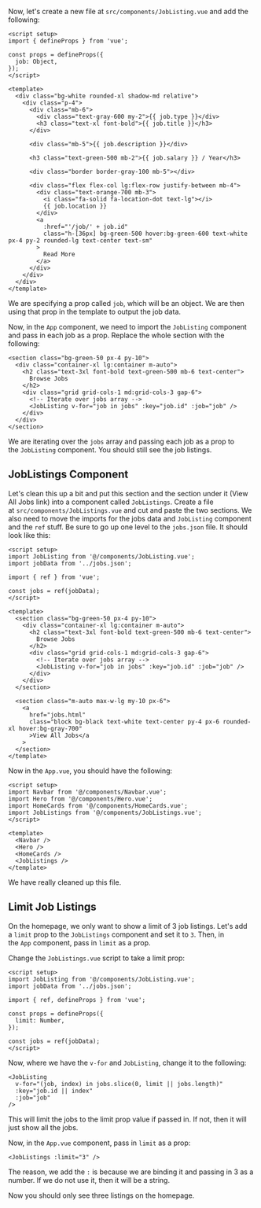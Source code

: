 Now, let's create a new file at `src/components/JobListing.vue` and add the following:

```
<script setup>
import { defineProps } from 'vue';

const props = defineProps({
  job: Object,
});
</script>

<template>
  <div class="bg-white rounded-xl shadow-md relative">
    <div class="p-4">
      <div class="mb-6">
        <div class="text-gray-600 my-2">{{ job.type }}</div>
        <h3 class="text-xl font-bold">{{ job.title }}</h3>
      </div>

      <div class="mb-5">{{ job.description }}</div>

      <h3 class="text-green-500 mb-2">{{ job.salary }} / Year</h3>

      <div class="border border-gray-100 mb-5"></div>

      <div class="flex flex-col lg:flex-row justify-between mb-4">
        <div class="text-orange-700 mb-3">
          <i class="fa-solid fa-location-dot text-lg"></i>
          {{ job.location }}
        </div>
        <a
          :href="'/job/' + job.id"
          class="h-[36px] bg-green-500 hover:bg-green-600 text-white px-4 py-2 rounded-lg text-center text-sm"
        >
          Read More
        </a>
      </div>
    </div>
  </div>
</template>
```

We are specifying a prop called `job`, which will be an object. We are then using that prop in the template to output the job data.

Now, in the `App` component, we need to import the `JobListing` component and pass in each job as a prop. Replace the whole section with the following:

```
<section class="bg-green-50 px-4 py-10">
  <div class="container-xl lg:container m-auto">
    <h2 class="text-3xl font-bold text-green-500 mb-6 text-center">
      Browse Jobs
    </h2>
    <div class="grid grid-cols-1 md:grid-cols-3 gap-6">
      <!-- Iterate over jobs array -->
      <JobListing v-for="job in jobs" :key="job.id" :job="job" />
    </div>
  </div>
</section>
```

We are iterating over the `jobs` array and passing each job as a prop to the `JobListing` component. You should still see the job listings.

## JobListings Component

Let's clean this up a bit and put this section and the section under it (View All Jobs link) into a component called `JobListings`. Create a file at `src/components/JobListings.vue` and cut and paste the two sections. We also need to move the imports for the jobs data and `JobListing` component and the `ref` stuff. Be sure to go up one level to the `jobs.json` file. It should look like this:

```
<script setup>
import JobListing from '@/components/JobListing.vue';
import jobData from '../jobs.json';

import { ref } from 'vue';

const jobs = ref(jobData);
</script>

<template>
  <section class="bg-green-50 px-4 py-10">
    <div class="container-xl lg:container m-auto">
      <h2 class="text-3xl font-bold text-green-500 mb-6 text-center">
        Browse Jobs
      </h2>
      <div class="grid grid-cols-1 md:grid-cols-3 gap-6">
        <!-- Iterate over jobs array -->
        <JobListing v-for="job in jobs" :key="job.id" :job="job" />
      </div>
    </div>
  </section>

  <section class="m-auto max-w-lg my-10 px-6">
    <a
      href="jobs.html"
      class="block bg-black text-white text-center py-4 px-6 rounded-xl hover:bg-gray-700"
      >View All Jobs</a
    >
  </section>
</template>
```

Now in the `App.vue`, you should have the following:

```
<script setup>
import Navbar from '@/components/Navbar.vue';
import Hero from '@/components/Hero.vue';
import HomeCards from '@/components/HomeCards.vue';
import JobListings from '@/components/JobListings.vue';
</script>

<template>
  <Navbar />
  <Hero />
  <HomeCards />
  <JobListings />
</template>
```

We have really cleaned up this file.

## Limit Job Listings

On the homepage, we only want to show a limit of 3 job listings. Let's add a `limit` prop to the `JobListings` component and set it to `3`. Then, in the `App` component, pass in `limit` as a prop.

Change the `JobListings.vue` script to take a limit prop:

```
<script setup>
import JobListing from '@/components/JobListing.vue';
import jobData from '../jobs.json';

import { ref, defineProps } from 'vue';

const props = defineProps({
  limit: Number,
});

const jobs = ref(jobData);
</script>
```

Now, where we have the `v-for` and `JobListing`, change it to the following:

```
<JobListing
  v-for="(job, index) in jobs.slice(0, limit || jobs.length)"
  :key="job.id || index"
  :job="job"
/>
```

This will limit the jobs to the limit prop value if passed in. If not, then it will just show all the jobs.

Now, in the `App.vue` component, pass in `limit` as a prop:

```
<JobListings :limit="3" />
```

The reason, we add the `:` is because we are binding it and passing in 3 as a number. If we do not use it, then it will be a string.

Now you should only see three listings on the homepage.